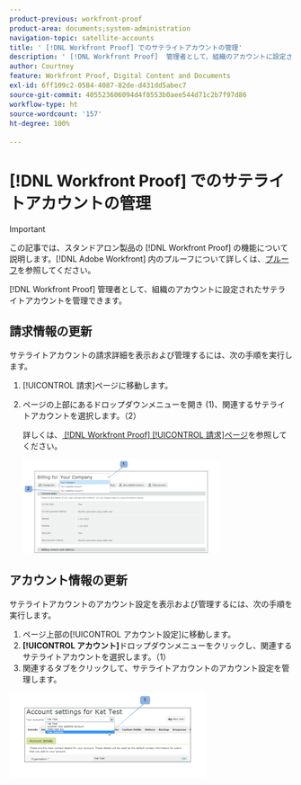 ```yaml
---
product-previous: workfront-proof
product-area: documents;system-administration
navigation-topic: satellite-accounts
title: ' [!DNL Workfront Proof] でのサテライトアカウントの管理'
description: ' [!DNL Workfront Proof]  管理者として、組織のアカウントに設定されたサテライトアカウントを管理できます。'
author: Courtney
feature: Workfront Proof, Digital Content and Documents
exl-id: 6ff109c2-0584-4087-82de-d431dd5abec7
source-git-commit: 405523606094d4f8553b0aee544d71c2b7f97d86
workflow-type: ht
source-wordcount: '157'
ht-degree: 100%

---
```


# [!DNL Workfront Proof] でのサテライトアカウントの管理

>[!IMPORTANT]
>
>この記事では、スタンドアロン製品の [!DNL Workfront Proof] の機能について説明します。[!DNL Adobe Workfront] 内のプルーフについて詳しくは、[プルーフ](../../../review-and-approve-work/proofing/proofing.md)を参照してください。

[!DNL Workfront Proof] 管理者として、組織のアカウントに設定されたサテライトアカウントを管理できます。

## 請求情報の更新

サテライトアカウントの請求詳細を表示および管理するには、次の手順を実行します。

1. [!UICONTROL 請求]ページに移動します。
1. ページの上部にあるドロップダウンメニューを開き (1)、関連するサテライトアカウントを選択します。（2）

   詳しくは、[ [!DNL Workfront Proof] [!UICONTROL 請求]ページ](../../../workfront-proof/wp-billingsettings/manage-your-billing/wp-billing-page.md)を参照してください。

   ![Satellite_Account_Billing_Page__1_.png](assets/satellite-account-billing-page--1--350x167.png)

## アカウント情報の更新

サテライトアカウントのアカウント設定を表示および管理するには、次の手順を実行します。

1. ページ上部の[!UICONTROL アカウント設定]に移動します。
1. **[!UICONTROL アカウント]**&#x200B;ドロップダウンメニューをクリックし、関連するサテライトアカウントを選択します。（1）
1. 関連するタブをクリックして、サテライトアカウントのアカウント設定を管理します。

![SA_Account_Settings.png](assets/sa-account-settings-350x151.png)
